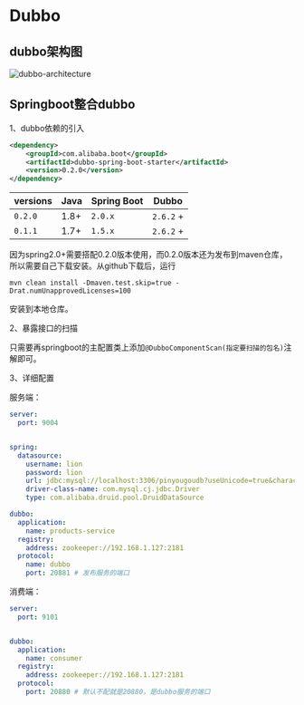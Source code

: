 # Dubbo

## dubbo架构图

![dubbo-architecture](C:\Users\Lion\Desktop\资料\images\dubbo\dubbo-architecture.png)

## Springboot整合dubbo

1、dubbo依赖的引入

```xml
<dependency>
    <groupId>com.alibaba.boot</groupId>
    <artifactId>dubbo-spring-boot-starter</artifactId>
    <version>0.2.0</version>
</dependency>
```

| versions | Java | Spring Boot | Dubbo     |
| -------- | ---- | ----------- | --------- |
| `0.2.0`  | 1.8+ | `2.0.x`     | `2.6.2` + |
| `0.1.1`  | 1.7+ | `1.5.x`     | `2.6.2` + |

因为spring2.0+需要搭配0.2.0版本使用，而0.2.0版本还为发布到maven仓库，所以需要自己下载安装。从github下载后，运行

`mvn clean install -Dmaven.test.skip=true -Drat.numUnapprovedLicenses=100`

安装到本地仓库。



2、暴露接口的扫描

只需要再springboot的主配置类上添加`@DubboComponentScan(指定要扫描的包名)`注解即可。



3、详细配置

服务端：

```yaml
server:
  port: 9004


spring:
  datasource:
    username: lion
    password: lion
    url: jdbc:mysql://localhost:3306/pinyougoudb?useUnicode=true&characterEncoding=utf8&autoReconnect=true&useSSL=false&serverTimezone=GMT
    driver-class-name: com.mysql.cj.jdbc.Driver
    type: com.alibaba.druid.pool.DruidDataSource

dubbo:
  application:
    name: products-service
  registry:
    address: zookeeper://192.168.1.127:2181
  protocol:
    name: dubbo
    port: 20881 # 发布服务的端口

```

消费端：

```yaml
server:
  port: 9101


dubbo:
  application:
    name: consumer
  registry:
    address: zookeeper://192.168.1.127:2181
  protocol:
    port: 20880 # 默认不配就是20880，是dubbo服务的端口
```

